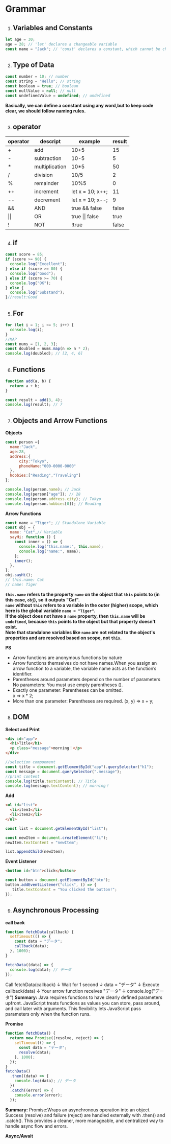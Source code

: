 # Grammar

1. ## Variables and Constants
```javascript
let age = 30;
age = 28; // 'let' declares a changeable variable
const name = "Jack"; // 'const' declares a constant, which cannot be changed
```
2. ## Type of Data
```javascript
const number = 10; // number
const string = "Hello"; // string
const boolean = true; // boolean
const nullValue = null; // null
const undefinedValue = undefined; // undefined
```
**Basically, we can define a constant using any word,but to keep code clear, we should follow naming rules.**

3. ## operator

| operator  | descript     | example          | result |
|-----------|--------------|------------------|--------|
| +         | add          | 10+5             | 15     |
| -         | subtraction  | 10-5             | 5      |
| *         |multiplication| 10*5             | 50     |
| /         | division     | 10/5             | 2      |
| %         | remainder    | 10%5             | 0      |
| ++        | increment    | let x = 10; x++; | 11     |
| --        | decrement    | let x = 10; x--; | 9      |
| &&        | AND          | true && false    | false  |
| \|\|      | OR           | true \|\| false  | true   |
| !         | NOT          | !true            | false  |

4. ## if
```JavaScript
const score = 85;
if (score >= 90) {
  console.log("Excellent");
} else if (score >= 80) {
  console.log("Good");
} else if (score >= 70) {
  console.log("OK");
} else {
  console.log("Substand");
}//result:Good
```

5. ## For
```JavaScript
for (let i = 1; i <= 5; i++) {
  console.log(i);
}
//MAP
const nums = [1, 2, 3];
const doubled = nums.map(n => n * 2);
console.log(doubled); // [2, 4, 6]
```

6. ## Functions
```JavaScript
function add(a, b) {
  return a + b;
}

const result = add(3, 4);
console.log(result); // 7
```
7. ## Objects and Arrow Functions
**Objects**
```JavaScript
const person ={
  name:"Jack",
  age:28,
  address:{
      city:"Tokyo",
      phoneName:"000-0000-0000"
  },
  hobbies:["Reading","Traveling"]
};

console.log(person.name); // Jack
console.log(person["age"]); // 28
console.log(person.address.city); // Tokyo
console.log(person.hobbies[0]); // Reading
```
**Arrow Functions**
```JavaScript
const name = "Tiger"; // Standalone Variable
const obj = {
  name: "Cat",// Variable
  sayHi: function () {
    const inner = () => {
      console.log("this.name:", this.name);
      console.log("name:", name);
    };
    inner();
  },
};
obj.sayHi();
// this.name: Cat 
// name: Tiger  
```
**`this.name` refers to the property `name` on the object that `this` points to (in this case, `obj`), so it outputs "Cat".  
`name` without `this` refers to a variable in the outer (higher) scope, which here is the global variable `name = "Tiger"`.  
If the object does not have a `name` property, then `this.name` will be `undefined`, because `this` points to the object but that property doesn't exist.  
Note that standalone variables like `name` are not related to the object's properties and are resolved based on scope, not `this`.**  

**PS**
* Arrow functions are anonymous functions by nature  
* Arrow functions themselves do not have names.When you assign an arrow function to a variable, the variable name acts as the function’s identifier.  
* Parentheses around parameters depend on the number of parameters  
  No parameters: You must use empty parentheses ().  
* Exactly one parameter: Parentheses can be omitted.  
  x => x * 2;  
* More than one parameter: Parentheses are required.
  (x, y) => x + y;

8. ## DOM
**Select and Print**
```HTML
<div id="app">
  <h1>Title</h1>
  <p class="message">morning！</p>
</div>
```
```JavaScript
//selection componment
const title = document.getElementById("app").querySelector("h1");
const message = document.querySelector(".message");
//print content
console.log(title.textContent); // Title
console.log(message.textContent); // morning！
```
**Add**
```HTML
<ul id="list">
  <li>item1</li>
  <li>item2</li>
</ul>
```
```JavaScript
const list = document.getElementById("list");

const newItem = document.createElement("li");
newItem.textContent = "newItem";

list.appendChild(newItem);
```
**Event Listener**
```HTML
<button id="btn">click</button>
```
```JavaScript
const button = document.getElementById("btn");
button.addEventListener("click", () => {
   title.textContent = "You clicked the button!";
});
```

9. ## Asynchronous Processing
**call back**
```JavaScript
function fetchData(callback) {
  setTimeout(() => {
    const data = "データ";
    callback(data);
  }, 1000);
}

fetchData((data) => {
  console.log(data); // データ
});
```
Call fetchData(callback)
      ↓
Wait for 1 second
      ↓
data = "データ"
      ↓
Execute callback(data)
      ↓
Your arrow function receives "データ"
      ↓
console.log("データ")
**Summary:**
Java requires functions to have clearly defined parameters upfront.
JavaScript treats functions as values you can store, pass around, and call later with arguments. This flexibility lets JavaScript pass parameters only when the function runs.

**Promise**
```JavaScript
function fetchData() {
  return new Promise((resolve, reject) => {
    setTimeout(() => {
      const data = "データ";
      resolve(data);
    }, 1000);
  });
}
fetchData()
  .then((data) => {
    console.log(data); // データ
  })
  .catch((error) => {
    console.error(error);
  });
```
**Summary:**
Promise:Wraps an asynchronous operation into an object. Success (resolve) and failure (reject) are handled externally with .then() and .catch(). This provides a cleaner, more manageable, and centralized way to handle async flow and errors.

**Async/Await**

